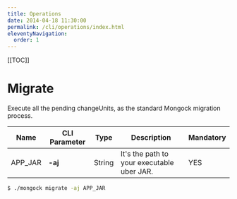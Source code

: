 ```yaml
---
title: Operations  
date: 2014-04-18 11:30:00 
permalink: /cli/operations/index.html
eleventyNavigation:
  order: 1
---
```


[[TOC]]


# Migrate

Execute all the pending changeUnits, as the standard Mongock migration process.

|   Name   | CLI Parameter |  Type   | Description                               | Mandatory |
| ---------|-------------|---------|-------------------------------------------|-----------|
| APP_JAR  | **-aj**  |  String | It's the path to your executable uber JAR. |   YES     |  

```bash
$ ./mongock migrate -aj APP_JAR
```
<!--<p class="text-center">
    <img src="/images/migrate_operation_output.png" alt="Migrate">
</p>-->




<!--UNTIL PROFESSIONAL LIB IS OFFICIAL PUBLISHED-->

<!--# Undo  <span class="professional"><a href="/pro/index.html">PRO</a></span>

Reverts all the changeUnits until the `CHANGE_ID`, included.

This operation uses the methods annotated with `@RollbackExecution` and `@RollbackBeforeExecution` in the changeUnits.  

```bash
$ ./mongock undo CHANGE_ID -aj APP_JAR
```
|   Name    | CLI Parameter |  Type   | Description                                                      | Mandatory |
|-----------|---------------|---------|------------------------------------------------------------------|----------|
| CHANGE_ID |        N/A    |  String | It's the change identifier used in your `@ChangeUnit` annotation |   YES     |
| APP_JAR   |      **-aj**  |  String | It's the path to you executable uber JAR.                        |   YES     |-->


